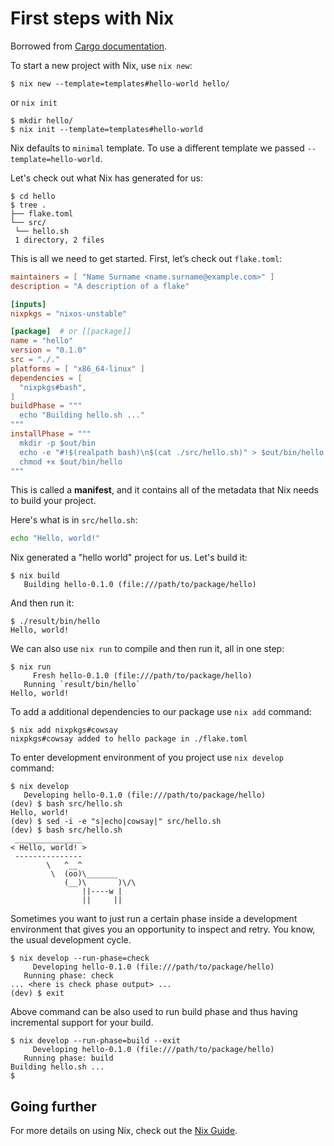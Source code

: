 # First steps with Nix

Borrowed from [Cargo documentation](https://doc.rust-lang.org/cargo/getting-started/first-steps.html).

To start a new project with Nix, use  `nix new`:

```console
$ nix new --template=templates#hello-world hello/
```

or `nix init`

```console
$ mkdir hello/
$ nix init --template=templates#hello-world 
```

Nix defaults to `minimal` template. To use a different template we passed 
`--template=hello-world`.

Let's check out what Nix has generated for us:

```console
$ cd hello
$ tree .
├── flake.toml
└── src/ 
 └── hello.sh 
 1 directory, 2 files
 ```

This is all we need to get started. First, let’s check out `flake.toml`:

```toml
maintainers = [ "Name Surname <name.surname@example.com>" ]
description = "A description of a flake"

[inputs]
nixpkgs = "nixos-unstable"

[package]  # or [[package]]
name = "hello"
version = "0.1.0"
src = "./."
platforms = [ "x86_64-linux" ]
dependencies = [
  "nixpkgs#bash",
]
buildPhase = """
  echo "Building hello.sh ..."
"""
installPhase = """
  mkdir -p $out/bin
  echo -e "#!$(realpath bash)\n$(cat ./src/hello.sh)" > $out/bin/hello
  chmod +x $out/bin/hello
"""
```

This is called a **manifest**, and it contains all of the metadata that Nix 
needs to build your project.

Here's what is in `src/hello.sh`:

```bash
echo "Hello, world!"
```

Nix generated a "hello world" project for us. Let's build it:

```console
$ nix build 
   Building hello-0.1.0 (file:///path/to/package/hello)
```

And then run it:

```console
$ ./result/bin/hello
Hello, world!
```

We can also use `nix run` to compile and then run it, all in one step:

```console
$ nix run
     Fresh hello-0.1.0 (file:///path/to/package/hello)
   Running `result/bin/hello`
Hello, world!
```

To add a additional dependencies to our package use `nix add` command:

```console
$ nix add nixpkgs#cowsay
nixpkgs#cowsay added to hello package in ./flake.toml
```

To enter development environment of you project use `nix develop` command:

```console
$ nix develop 
   Developing hello-0.1.0 (file:///path/to/package/hello)
(dev) $ bash src/hello.sh
Hello, world!
(dev) $ sed -i -e "s|echo|cowsay|" src/hello.sh 
(dev) $ bash src/hello.sh
 _______________ 
< Hello, world! >
 --------------- 
        \   ^__^
         \  (oo)\_______
            (__)\       )\/\
                ||----w |
                ||     ||

```

Sometimes you want to just run a certain phase inside a development environment
that gives you an opportunity to inspect and retry. You know, the usual
development cycle.

```console
$ nix develop --run-phase=check 
     Developing hello-0.1.0 (file:///path/to/package/hello)
   Running phase: check
... <here is check phase output> ...
(dev) $ exit
```

Above command can be also used to run build phase and thus having incremental
support for your build.

```console
$ nix develop --run-phase=build --exit
     Developing hello-0.1.0 (file:///path/to/package/hello)
   Running phase: build
Building hello.sh ...
$
```


## Going further 

For more details on using Nix, check out the [Nix Guide](https://nixos.org/learn.html).
